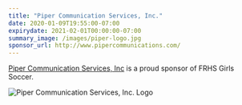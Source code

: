 ```yaml
---
title: "Piper Communication Services, Inc."
date: 2020-01-09T19:55:00-07:00
expirydate: 2021-02-01T00:00:00-07:00
summary_image: /images/piper-logo.jpg
sponsor_url: http://www.pipercommunications.com/
---
```


<!--more-->

[Piper Communication Services, Inc][Homepage] is a proud sponsor of FRHS Girls
Soccer.

![Piper Communication Services, Inc. Logo](/images/piper-logo.jgp)

[homepage]: http://www.pipercommunications.com/
